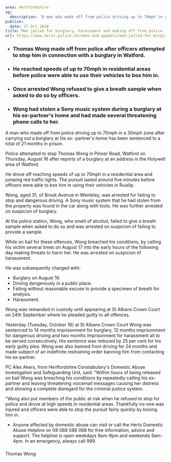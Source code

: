 ```yaml
area: Hertfordshire
og:
  description: "A man who made off from police driving up to 70mph in a 30mph zone after carrying out a burglary at his ex- partner\u2019s home has been sentenced to a total of 21 months in prison."
publish:
  date: 17 Oct 2018
title: Man jailed for burglary, harassment and making off from police
url: https://www.herts.police.uk/news-and-appeals/man-jailed-for-burglary-harassment-and-making-off-from-police-1933C
```

* ### Thomas Wong made off from police after officers attempted to stop him in connection with a burglary in Watford.

 * ### He reached speeds of up to 70mph in residential areas before police were able to use their vehicles to box him in.

 * ### Once arrested Wong refused to give a breath sample when asked to do so by officers.

 * ### Wong had stolen a Sony music system during a burglary at his ex-partner's home and had made several threatening phone calls to her.

A man who made off from police driving up to 70mph in a 30mph zone after carrying out a burglary at his ex- partner's home has been sentenced to a total of 21 months in prison.

Police attempted to stop Thomas Wong in Pinner Road, Watford on Thursday, August 16 after reports of a burglary at an address in the Holywell area of Watford.

He drove off reaching speeds of up to 70mph in a residential area and jumping red traffic lights. The pursuit lasted around five minutes before officers were able to box him in using their vehicles in Ruislip.

Wong, aged 31, of Brook Avenue in Wembley, was arrested for failing to stop and dangerous driving. A Sony music system that he had stolen from the property was found in the car along with tools. He was further arrested on suspicion of burglary.

At the police station, Wong, who smelt of alcohol, failed to give a breath sample when asked to do so and was arrested on suspicion of failing to provide a sample.

While on bail for these offences, Wong breached his conditions, by calling his victim several times on August 17 into the early hours of the following day making threats to harm her. He was arrested on suspicion of harassment.

He was subsequently charged with:

 * Burglary on August 16.
 * Driving dangerously in a public place.
 * Failing without reasonable excuse to provide a specimen of breath for analysis.
 * Harassment.

Wong was remanded in custody until appearing at St Albans Crown Court on 24th September where he pleaded guilty to all offences.

Yesterday (Tuesday, October 16) at St Albans Crown Court Wong was sentenced to 14 months imprisonment for burglary, 12 months imprisonment for dangerous driving and two months imprisonment for harassment all to be served consecutively. His sentence was reduced by 25 per cent for his early guilty plea. Wong was also banned from driving for 24 months and made subject of an indefinite restraining order banning him from contacting his ex-partner.

PC Alex Akers, from Hertfordshire Constabulary's Domestic Abuse Investigation and Safeguarding Unit, said: "Within hours of being released on bail Wong was breaching his conditions by repeatedly calling his ex-partner and leaving threatening voicemail messages causing her distress and showing a complete disregard for the criminal justice system.

"Wong also put members of the public at risk when he refused to stop for police and drove at high speeds in residential areas. Thankfully no-one was injured and officers were able to stop the pursuit fairly quickly by boxing him in.

 * Anyone affected by domestic abuse can visit or call the Herts Domestic Abuse Helpline on 08 088 088 088 for free information, advice and support. The helpline is open weekdays 9am-9pm and weekends 9am-4pm. In an emergency, always call 999.

###

Thomas Wong
